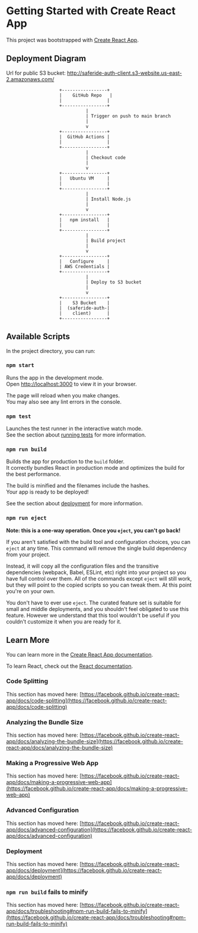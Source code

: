 # Getting Started with Create React App

This project was bootstrapped with [Create React App](https://github.com/facebook/create-react-app).

## Deployment Diagram

Url for public S3 bucket: http://saferide-auth-client.s3-website.us-east-2.amazonaws.com/

                        +-----------------+
                        |    GitHub Repo   |
                        |                 |
                        +-----------------+
                                  |
                                  | Trigger on push to main branch
                                  |
                                  v
                        +-----------------+
                        |  GitHub Actions |
                        |                 |
                        +-----------------+
                                  |
                                  | Checkout code
                                  |
                                  v
                        +-----------------+
                        |   Ubuntu VM     |
                        |                 |
                        +-----------------+
                                  |
                                  | Install Node.js
                                  |
                                  v
                        +-----------------+
                        |   npm install   |
                        |                 |
                        +-----------------+
                                  |
                                  | Build project
                                  |
                                  v
                        +-----------------+
                        |   Configure     |
                        | AWS Credentials |
                        +-----------------+
                                  |
                                  | Deploy to S3 bucket
                                  |
                                  v
                        +-----------------+
                        |    S3 Bucket    |
                        |  (saferide-auth-|
                        |    client)      |
                        +-----------------+

## Available Scripts

In the project directory, you can run:

### `npm start`

Runs the app in the development mode.\
Open [http://localhost:3000](http://localhost:3000) to view it in your browser.

The page will reload when you make changes.\
You may also see any lint errors in the console.

### `npm test`

Launches the test runner in the interactive watch mode.\
See the section about [running tests](https://facebook.github.io/create-react-app/docs/running-tests) for more information.

### `npm run build`

Builds the app for production to the `build` folder.\
It correctly bundles React in production mode and optimizes the build for the best performance.

The build is minified and the filenames include the hashes.\
Your app is ready to be deployed!

See the section about [deployment](https://facebook.github.io/create-react-app/docs/deployment) for more information.

### `npm run eject`

**Note: this is a one-way operation. Once you `eject`, you can't go back!**

If you aren't satisfied with the build tool and configuration choices, you can `eject` at any time. This command will remove the single build dependency from your project.

Instead, it will copy all the configuration files and the transitive dependencies (webpack, Babel, ESLint, etc) right into your project so you have full control over them. All of the commands except `eject` will still work, but they will point to the copied scripts so you can tweak them. At this point you're on your own.

You don't have to ever use `eject`. The curated feature set is suitable for small and middle deployments, and you shouldn't feel obligated to use this feature. However we understand that this tool wouldn't be useful if you couldn't customize it when you are ready for it.

## Learn More

You can learn more in the [Create React App documentation](https://facebook.github.io/create-react-app/docs/getting-started).

To learn React, check out the [React documentation](https://reactjs.org/).

### Code Splitting

This section has moved here: [https://facebook.github.io/create-react-app/docs/code-splitting](https://facebook.github.io/create-react-app/docs/code-splitting)

### Analyzing the Bundle Size

This section has moved here: [https://facebook.github.io/create-react-app/docs/analyzing-the-bundle-size](https://facebook.github.io/create-react-app/docs/analyzing-the-bundle-size)

### Making a Progressive Web App

This section has moved here: [https://facebook.github.io/create-react-app/docs/making-a-progressive-web-app](https://facebook.github.io/create-react-app/docs/making-a-progressive-web-app)

### Advanced Configuration

This section has moved here: [https://facebook.github.io/create-react-app/docs/advanced-configuration](https://facebook.github.io/create-react-app/docs/advanced-configuration)

### Deployment

This section has moved here: [https://facebook.github.io/create-react-app/docs/deployment](https://facebook.github.io/create-react-app/docs/deployment)

### `npm run build` fails to minify

This section has moved here: [https://facebook.github.io/create-react-app/docs/troubleshooting#npm-run-build-fails-to-minify](https://facebook.github.io/create-react-app/docs/troubleshooting#npm-run-build-fails-to-minify)
